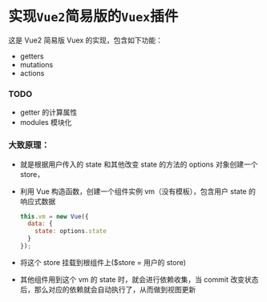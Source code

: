 # 实现`Vue2`简易版的`Vuex`插件

这是 Vue2 简易版 Vuex 的实现，包含如下功能：

- getters
- mutations
- actions

### TODO

- getter 的计算属性
- modules 模块化

### 大致原理：

- 就是根据用户传入的 state 和其他改变 state 的方法的 options 对象创建一个 store，
- 利用 Vue 构造函数，创建一个组件实例 vm（没有模板），包含用户 state 的响应式数据

  ```js
  this.vm = new Vue({
    data: {
      state: options.state
    }
  });
  ```

- 将这个 store 挂载到根组件上($store = 用户的 store)
- 其他组件用到这个 vm 的 state 时，就会进行依赖收集，当 commit 改变状态后，那么对应的依赖就会自动执行了，从而做到视图更新
